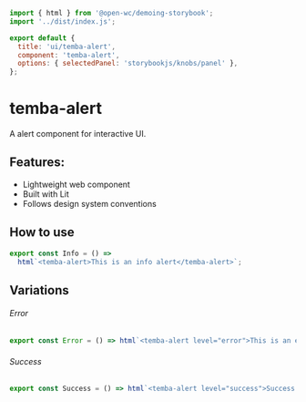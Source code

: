```js script
import { html } from '@open-wc/demoing-storybook';
import '../dist/index.js';

export default {
  title: 'ui/temba-alert',
  component: 'temba-alert',
  options: { selectedPanel: 'storybookjs/knobs/panel' },
};
```

# temba-alert

A alert component for interactive UI.

## Features:

- Lightweight web component
- Built with Lit
- Follows design system conventions

## How to use

```js preview-story
export const Info = () =>
  html`<temba-alert>This is an info alert</temba-alert>`;
```

## Variations

###### Error

```js preview-story
export const Error = () => html`<temba-alert level="error">This is an error alert</temba-alert>`;
```

###### Success

```js preview-story
export const Success = () => html`<temba-alert level="success">Success message</temba-alert>`;
```

